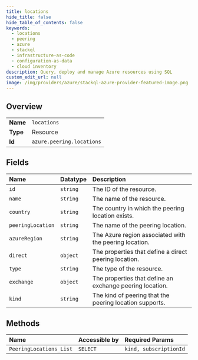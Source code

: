 ```yaml
---
title: locations
hide_title: false
hide_table_of_contents: false
keywords:
  - locations
  - peering
  - azure    
  - stackql
  - infrastructure-as-code
  - configuration-as-data
  - cloud inventory
description: Query, deploy and manage Azure resources using SQL
custom_edit_url: null
image: /img/providers/azure/stackql-azure-provider-featured-image.png
---
```

  
    

## Overview
<table><tbody>
<tr><td><b>Name</b></td><td><code>locations</code></td></tr>
<tr><td><b>Type</b></td><td>Resource</td></tr>
<tr><td><b>Id</b></td><td><code>azure.peering.locations</code></td></tr>
</tbody></table>

## Fields
| Name | Datatype | Description |
|:-----|:---------|:------------|
| `id` | `string` | The ID of the resource. |
| `name` | `string` | The name of the resource. |
| `country` | `string` | The country in which the peering location exists. |
| `peeringLocation` | `string` | The name of the peering location. |
| `azureRegion` | `string` | The Azure region associated with the peering location. |
| `direct` | `object` | The properties that define a direct peering location. |
| `type` | `string` | The type of the resource. |
| `exchange` | `object` | The properties that define an exchange peering location. |
| `kind` | `string` | The kind of peering that the peering location supports. |
## Methods
| Name | Accessible by | Required Params |
|:-----|:--------------|:----------------|
| `PeeringLocations_List` | `SELECT` | `kind, subscriptionId` |
